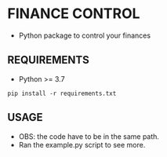 # **FINANCE CONTROL**
- Python package to control your finances

## **REQUIREMENTS**
- Python >= 3.7
```
pip install -r requirements.txt
```

## **USAGE**
- OBS: the code have to be in the same path.
- Ran the example.py script to see more.

